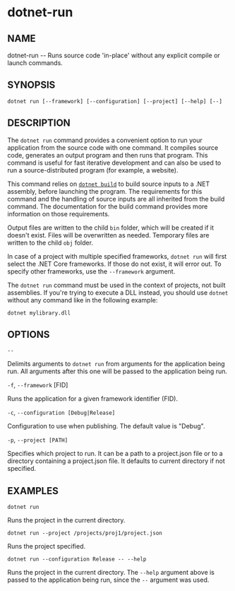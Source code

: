 dotnet-run
==========

## NAME 

dotnet-run -- Runs source code 'in-place' without any explicit compile or launch commands.

## SYNOPSIS

`dotnet run [--framework] [--configuration]
    [--project] [--help] [--]`

## DESCRIPTION
The `dotnet run` command provides a convenient option to run your application from the source code with one command. 
It compiles source code, generates an output program and then runs that program. 
This command is useful for fast iterative development and can also be used to run a source-distributed program (for example, a website).

This command relies on [`dotnet build`](dotnet-build.md) to build source inputs to a .NET assembly, before launching the program. 
The requirements for this command and the handling of source inputs are all inherited from the build command. 
The documentation for the build command provides more information on those requirements.

Output files are written to the child `bin` folder, which will be created if it doesn't exist. 
Files will be overwritten as needed. 
Temporary files are written to the child `obj` folder.  

In case of a project with multiple specified frameworks, `dotnet run` will first select the .NET Core frameworks. If those do not exist, it will error out. To specify other frameworks, use the `--framework` argument.

The `dotnet run` command must be used in the context of projects, not built assemblies. If you're trying to execute a DLL instead, you should use `dotnet` without any command like in the following example:

`dotnet mylibrary.dll`

## OPTIONS

`--`

Delimits arguments to `dotnet run` from arguments for the application being run. 
All arguments after this one will be passed to the application being run. 

`-f`, `--framework` [FID]

Runs the application for a given framework identifier (FID). 

`-c`, `--configuration [Debug|Release]`

Configuration to use when publishing. The default value is "Debug".

`-p`, `--project [PATH]`

Specifies which project to run. 
It can be a path to a project.json file or to a directory containing a project.json file. It defaults to
current directory if not specified. 

## EXAMPLES

`dotnet run`

Runs the project in the current directory. 

`dotnet run --project /projects/proj1/project.json`

Runs the project specified.

`dotnet run --configuration Release -- --help`

Runs the project in the current directory. The `--help` argument above is passed to the application being run, since the `--` argument was used.

